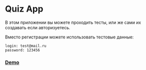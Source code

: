 # Quiz App

В этом приложении вы можете проходить тесты, или же сами их создавать если авторизуетесь.

Вместо регистрации можете использовать тестовые данные:

    login: test@mail.ru
    password: 123456

### [Demo](https://quiz-app-firebase.herokuapp.com/)
